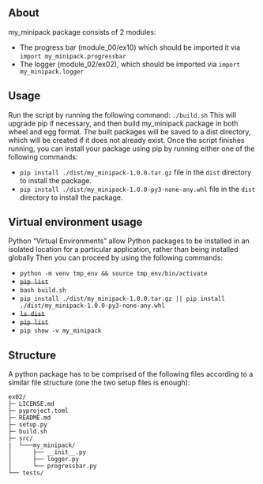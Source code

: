 ## About
my_minipack package consists of 2 modules:
* The progress bar (module_00/ex10) which should be imported it via ```import my_minipack.progressbar```
* The logger (module_02/ex02), which should be imported via ```import my_minipack.logger```

## Usage
Run the script by running the following command:
```./build.sh```
This will upgrade pip if necessary, and then build my_minipack package in both wheel and egg format.
The built packages will be saved to a dist directory, which will be created if it does not already exist.
Once the script finishes running, you can install your package using pip by running either one of the following commands:
* ```pip install ./dist/my_minipack-1.0.0.tar.gz``` file in the ```dist``` directory to install the package.
* ```pip install ./dist/my_minipack-1.0.0-py3-none-any.whl``` file in the ```dist``` directory to install the package.

## Virtual environment usage
Python “Virtual Environments” allow Python packages to be installed in an isolated location for a particular application, rather than being installed globally
Then you can proceed by using the following commands:
* ```python -m venv tmp_env && source tmp_env/bin/activate```
* ~~```pip list```~~
* ```bash build.sh```
* ```pip install ./dist/my_minipack-1.0.0.tar.gz || pip install ./dist/my_minipack-1.0.0-py3-none-any.whl```
* ~~```ls dist```~~
* ~~```pip list```~~
* ```pip show -v my_minipack```


## Structure
A python package has to be comprised of the following files according to a similar file structure (one the two setup files is enough):
```
ex02/
├─ LICENSE.md
├─ pyproject.toml
├─ README.md 
├─ setup.py
├─ build.sh
├─ src/
|  └───my_minipack/
│      ├── __init__.py
│      ├── logger.py
│      └── progressbar.py
└── tests/
```